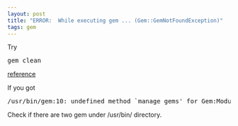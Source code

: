 ```yaml
---
layout: post
title: "ERROR:  While executing gem ... (Gem::GemNotFoundException)"
tags: gem
---
```


Try
<pre name='code' class='php'>
gem clean
</pre>

<a href="http://stackoverflow.com/questions/2273503/ruby-gem-package-manager-failing-with-gemgemnotfoundexception">reference</a>

If you got 
<pre name='code' class='php'>
/usr/bin/gem:10: undefined method `manage_gems' for Gem:Module (NoMethodError)
</pre>

Check if there are two gem under /usr/bin/ directory.
